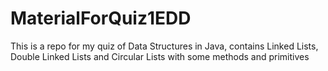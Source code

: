 # MaterialForQuiz1EDD
This is a repo for my quiz of Data Structures in Java, contains Linked Lists, Double Linked Lists and Circular Lists with some methods and primitives 
